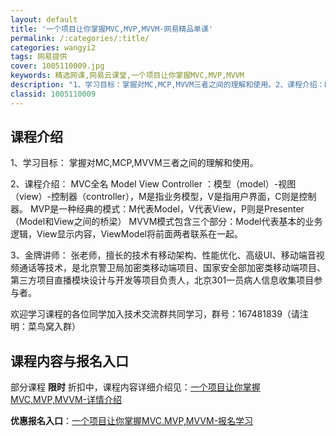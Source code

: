 ```yaml
---
layout: default
title: '一个项目让你掌握MVC,MVP,MVVM-网易精品单课'
permalink: /:categories/:title/
categories: wangyi2
tags: 网易提供
cover: 1005110009.jpg
keywords: 精选网课,网易云课堂,一个项目让你掌握MVC,MVP,MVVM
description: "1、学习目标：掌握对MC,MCP,MVVM三者之间的理解和使用。2、课程介绍：MVC全名ModelViewController：模型（model）-视图（view）-控制器（controll"
classid: 1005110009
---
```


## 课程介绍

1、学习目标：
   掌握对MC,MCP,MVVM三者之间的理解和使用。

2、课程介绍：
MVC全名 Model View Controller ：模型（model）-视图（view）-控制器（controller），M是指业务模型，V是指用户界面，C则是控制器。
MVP是一种经典的模式：M代表Model，V代表View，P则是Presenter（Model和View之间的桥梁）
MVVM模式包含三个部分：Model代表基本的业务逻辑，View显示内容，ViewModel将前面两者联系在一起。

3、金牌讲师：
  张老师，擅长的技术有移动架构、性能优化、高级UI、移动端音视频通话等技术，是北京警卫局加密类移动端项目、国家安全部加密类移动端项目、第三方项目直播模块设计与开发等项目负责人，北京301一员病人信息收集项目参与者。

欢迎学习课程的各位同学加入技术交流群共同学习，群号：167481839（请注明：菜鸟窝入群）

## 课程内容与报名入口

部分课程 **限时** 折扣中，课程内容详细介绍见：[一个项目让你掌握MVC,MVP,MVVM-详情介绍](https://study.163.com/course/introduction/1005110009.htm?share=1&shareId=1025206652&utm_campaign=share&utm_medium=iphoneShare&utm_source=&utm_u=1025206652)

**优惠报名入口**：[一个项目让你掌握MVC,MVP,MVVM-报名学习](https://study.163.com/course/introduction/1005110009.htm?share=1&shareId=1025206652&utm_campaign=share&utm_medium=iphoneShare&utm_source=&utm_u=1025206652)

